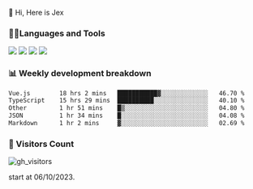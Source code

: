  👋 Hi, Here is Jex

 

### 🧑‍💻Languages and Tools

<code><a href="https://react.dev"><img src="https://api.iconify.design/logos:react.svg" /></a></code>
<code><a href="https://github.com/vuejs/core"><img src="https://api.iconify.design/logos:vue.svg" /></a></code> 
<code><a href="https://github.com/microsoft/TypeScript"><img src="https://api.iconify.design/logos:typescript-icon.svg" /></a></code>
<code><a href="https://threejs.org/"><img src="https://api.iconify.design/logos:threejs.svg" /></a></code>

### 📊 Weekly development breakdown

<!--START_SECTION:waka-->

```txt
Vue.js        18 hrs 2 mins   ███████████▓░░░░░░░░░░░░░   46.70 %
TypeScript    15 hrs 29 mins  ██████████░░░░░░░░░░░░░░░   40.10 %
Other         1 hr 51 mins    █▒░░░░░░░░░░░░░░░░░░░░░░░   04.80 %
JSON          1 hr 34 mins    █░░░░░░░░░░░░░░░░░░░░░░░░   04.08 %
Markdown      1 hr 2 mins     ▓░░░░░░░░░░░░░░░░░░░░░░░░   02.69 %
```

<!--END_SECTION:waka-->


### 👀 Visitors Count

![gh_visitors](https://profile-counter.glitch.me/jexlau/count.svg)

start at 06/10/2023.
